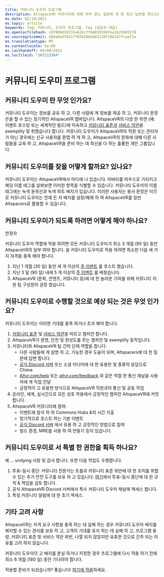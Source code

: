 ```yaml
---
title: 커뮤니티 도우미 프로그램
description: AltspaceVR 커뮤니티에 대해 자주 묻는 질문에 대 한 최신 답변을 최신으로 유지 합니다.
ms.date: 02/10/2021
ms.topic: article
keywords: faq, 커뮤니티, 도우미 프로그램, faq (질문과 대답)
ms.openlocfilehash: cbf80bb39333a62ec7fb60301b0fea1b259b5278
ms.sourcegitcommit: d84a6adf631ff02b106e682238f2861477caef1e
ms.translationtype: MT
ms.contentlocale: ko-KR
ms.lasthandoff: 04/08/2021
ms.locfileid: "107213384"
---
```

# <a name="community-helper-program"></a>커뮤니티 도우미 프로그램

## <a name="what-is-a-community-helper"></a>커뮤니티 도우미 란 무엇 인가요? 

커뮤니티 도우미는 정보를 공유 하 고, 다른 사람에 게 정보를 제공 하 고, 커뮤니티 문장은을 할 수 있는 정기적인 AltspaceVR 멤버입니다. AltspaceVR의 다양 한 측면 (예: 이벤트 호스팅 또는 세계적인 빌드)에 익숙하고 [커뮤니티 표준과](community-standards.md) [서비스 약관](terms-of-service.md)을 exemplify 및 취했습니다 합니다. 커뮤니티 도우미가 AltspaceVR의 직원 또는 관리자가 아닌 경우에는 신규 사용자를 환영 하 게 하 고, AltspaceVR의 문화에 대해 다른 사람들을 교육 하 고, AltspaceVR을 준비 하는 데 최선을 다 하는 훌륭한 개인 그룹입니다.

## <a name="how-do-i-find-a-community-helper"></a>커뮤니티 도우미를 찾을 어떻게 할까요? 있나요? 
커뮤니티 도우미는 AltspaceVR에서 어디에 나 있습니다. 아바타를 마우스로 가리키고 해당 이름 태그를 살펴보면 이러한 항목을 식별할 수 있습니다. 커뮤니티 도우미의 이름 태그에는 녹색 윤곽선과 녹색 하트 배지가 있습니다. 이러한 사용자는 봉사 문장은 이므로 커뮤니티 도우미는 언제 든 지 배지를 설정/해제 하 여 AltspaceVR를 일반 Altspacers로 활용할 수 있습니다.

## <a name="how-can-i-become-a-community-helper"></a>커뮤니티 도우미가 되도록 하려면 어떻게 해야 하나요? 

한정자 

커뮤니티 도우미 역할에 적용 하려면 모든 커뮤니티 도우미가 최소 3 개월 (90 일) 동안 AltspaceVR의 일부 여야 합니다. 을 커뮤니티 도우미로 적용 하려면 최소한 다음 세 가지 자격을 충족 해야 합니다. 

1. 지난 1 개월 (30 일) 동안 세 개 이상의 [주 이벤트](../tutorials/main-events.md) 를 호스트 했습니다. 
2. 지난 3 달 (90 일) 내에 5 개 이상의 [주 이벤트](../tutorials/main-events.md) 를 배웠습니다. 
3. AltspaceVR (문화, 콘텐츠, 커뮤니티 등)에 대 한 놀라운 기여를 위해 커뮤니티 지원 팀 구성원이 권장 했습니다.

## <a name="what-would-i-be-expected-to-do-as-a-community-helper"></a>커뮤니티 도우미로 수행할 것으로 예상 되는 것은 무엇 인가요? 

커뮤니티 도우미는 이러한 기대를 충족 하거나 초과 해야 합니다. 

1. [커뮤니티 표준](community-standards.md) 및 [서비스 약관](terms-of-service.md)을 따르고 챔피언 합니다.
2. AltspaceVR가 환영, 안전 및 완성도를 주는 챔피언 및 exemplify 동작입니다.
3. 커뮤니티와 AltspaceVR 팀 간의 단체 역할을 합니다.
    * 다른 사람들에 게 설명 하 고, 가능한 경우 도움이 되며, Altspacers에 대 한 질문에 답변 합니다.
    * [공식 Discord 서버](https://altvr.com/discord) 또는 소셜 미디어에 대 한 유용한 및 종류의 응답으로 Chime
    * [Altvr.com/help](../world-building/getting-help.md) 또는 [altvr.com/feedback](https://help.altvr.com/hc/requests/new?ticket_form_id=360001742213) 와 같은 적절 한 통신 채널을 사용자에 게 직접 전달
    * 긍정적이 고 유용한 방식으로 AltspaceVR 직원과의 통신 및 공동 작업 
4. 온라인, 세계, 실시간으로 모든 상호 작용에서 긍정적인 챔피언 AltspaceVR에 커밋합니다. 
5. AltspaceVR 커뮤니티에 참여:
    * 이벤트에 참석 하 여 Commons Hubs &의 시간 지출
    * 정기적으로 호스트 하는 기본 이벤트
    * [공식 Discord 서버](https://altvr.com/discord) 에서 유용 하 고 긍정적인 방법으로 참여
    * 빌드 환경, MRE를 사용 하 여 만들기 등이 있습니다. 

## <a name="do-i-get-special-privileges-as-a-community-helper"></a>커뮤니티 도우미로 서 특별 한 권한을 획득 하나요? 

예 ... undying 사랑 및 감사 합니다. 또한 다음 작업도 수행합니다.

1. 투표-일시 중단: 커뮤니티 전문가는 트롤과 커뮤니티 표준 위반에 대 한 조치를 취할 수 있는 추가 안전 도구를 보유 하 고 있습니다. [여기](community-helper-guide.md)에서 투표-일시 중단에 대 한 규칙 & 책임을 검토 합니다.
2. 공식 AltspaceVR Discord 서버에서 특수 커뮤니티 도우미 채널에 액세스 합니다.
3. 특정 커뮤니티 알림에 대 한 초기 액세스.

## <a name="other-considerations"></a>기타 고려 사항

AltspaceVR는 자격 요구 사항을 충족 하는 데 실패 하는 경우 커뮤니티 도우미 배지를 해지할 수 있는 권리를 보유 하 고, 고객의 기대를 유지 하는 데 실패 하 고, 프로그램 용량, 커뮤니티 표준 및 서비스 약관 위반, 나열 되지 않았지만 유효한 것으로 간주 되는 이유를 고려 하지 않습니다.

커뮤니티 도우미이 고 배지를 분실 하거나 지정한 경우 프로그램에 다시 적용 하기 전에 최소 6 개월 (180 일) 동안 기다려야 합니다.

적용할 준비가 되셨습니까?
좋습니다! [여기에 적용](https://help.altvr.com/hc/requests/new?ticket_form_id=360002060313)하세요.